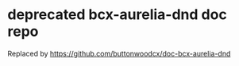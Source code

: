 # deprecated bcx-aurelia-dnd doc repo

Replaced by https://github.com/buttonwoodcx/doc-bcx-aurelia-dnd
